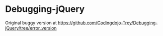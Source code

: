 Debugging-jQuery
================

Original buggy version at https://github.com/Codingdojo-Trey/Debugging-jQuery/tree/error_version